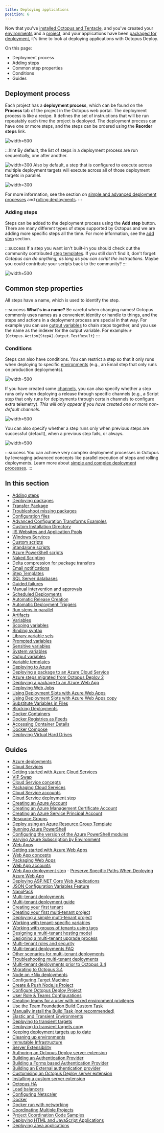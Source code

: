 ```yaml
---
title: Deploying applications
position: 6
---
```



Now that you've [installed Octopus and Tentacle](/docs/installation/index.md), and you've created your [environments](/docs/key-concepts/environments/index.md) and a [project](/docs/key-concepts/projects/index.md), and your applications have been [packaged for deployment](/docs/packaging-applications/index.md), it's time to look at deploying applications with Octopus Deploy.


On this page:


- Deployment process
 - Adding steps
- Common step properties
 - Conditions
- Guides

## Deployment process


Each project has a **deployment process**, which can be found on the **Process** tab of the project in the Octopus web portal. The deployment process is like a recipe. It defines the set of instructions that will be run repeatably each time the project is deployed. The deployment process can have one or more steps, and the steps can be ordered using the **Reorder steps** link.


![](/docs/images/3048075/3277619.png "width=500")

:::hint
By default, the list of steps in a deployment process are run sequentially, one after another.


![](/docs/images/3048075/5865849.png "width=300")
Also by default, a step that is configured to execute across multiple deployment targets will execute across all of those deployment targets in parallel.

![](/docs/images/3048075/5865850.png "width=300")


For more information, see the section on [simple and advanced deployment processes](/docs/key-concepts/projects/deployment-processes.md) and [rolling deployments](/docs/patterns/rolling-deployments.md).
:::

### Adding steps


Steps can be added to the deployment process using the **Add step** button. There are many different types of steps supported by Octopus and we are adding more specific steps all the time. For more information, see the [add step](/docs/deploying-applications/adding-steps.md) section.

:::success
If a step you want isn't built-in you should check out the community contributed [step templates](/docs/deploying-applications/step-templates.md). If you still don't find it, don't forget: *Octopus can do anything, as long as you can script the instructions*. Maybe you could contribute your scripts back to the community?
:::


![](/docs/images/5671696/5865900.png "width=500")

## Common step properties


All steps have a name, which is used to identify the step.

:::success
**What&#39;s in a name?**
Be careful when changing names! Octopus commonly uses names as a convenient identity or handle to things, and the steps and actions in a deployment process are special in that way. For example you can use [output variables](/docs/deploying-applications/variables/output-variables.md) to chain steps together, and you use the name as the indexer for the output variable. For example: `#{Octopus.Action[StepA].Output.TestResult}`
:::

### Conditions


Steps can also have conditions. You can restrict a step so that it only runs when deploying to specific [environments](/docs/key-concepts/environments/index.md) (e.g., an Email step that only runs on production deployments).


![](/docs/images/3048075/3277617.png?effects=drop-shadow "width=500")


If you have created some [channels](/docs/key-concepts/projects/channels.md), you can also specify whether a step runs only when deploying a release through specific channels (e.g., a Script step that only runs for deployments through certain channels to configure extra telemetry). *This will only appear if you have created one or more non-default channels.*


![](/docs/images/3048075/3278573.png?effects=drop-shadow "width=500")


You can also specify whether a step runs only when previous steps are successful (default), when a previous step fails, or always.





![](/docs/images/3048075/3277616.png?effects=drop-shadow "width=500")

:::success
You can achieve very complex deployment processes in Octopus by leveraging advanced concepts like parallel execution of steps and rolling deployments. Learn more about [simple and complex deployment processes](/docs/key-concepts/projects/deployment-processes.md).
:::

## In this section


- [Adding steps](/docs/deploying-applications/adding-steps.md)
- [Deploying packages](/docs/deploying-applications/deploying-packages/index.md)
 - [Transfer Package](/docs/deploying-applications/deploying-packages/transfer-package.md)
 - [Troubleshoot missing packages](/docs/deploying-applications/deploying-packages/troubleshoot-missing-packages.md)
- [Configuration files](/docs/deploying-applications/configuration-files/index.md)
 - [Advanced Configuration Transforms Examples](/docs/deploying-applications/configuration-files/advanced-configuration-transforms-examples.md)
- [Custom Installation Directory](/docs/deploying-applications/custom-installation-directory.md)
- [IIS Websites and Application Pools](/docs/deploying-applications/iis-websites-and-application-pools.md)
- [Windows Services](/docs/deploying-applications/windows-services.md)
- [Custom scripts](/docs/deploying-applications/custom-scripts/index.md)
 - [Standalone scripts](/docs/deploying-applications/custom-scripts/standalone-scripts.md)
 - [Azure PowerShell scripts](/docs/deploying-applications/custom-scripts/azure-powershell-scripts.md)
 - [Naked Scripting](/docs/deploying-applications/custom-scripts/naked-scripting.md)
- [Delta compression for package transfers](/docs/deploying-applications/delta-compression-for-package-transfers.md)
- [Email notifications](/docs/deploying-applications/email-notifications.md)
- [Step Templates](/docs/deploying-applications/step-templates.md)
- [SQL Server databases](/docs/deploying-applications/sql-server-databases.md)
- [Guided failures](/docs/deploying-applications/guided-failures.md)
- [Manual intervention and approvals](/docs/deploying-applications/manual-intervention-and-approvals.md)
- [Scheduled Deployments](/docs/deploying-applications/scheduled-deployments.md)
- [Automatic Release Creation](/docs/deploying-applications/automatic-release-creation.md)
- [Automatic Deployment Triggers](/docs/deploying-applications/automatic-deployment-triggers.md)
- [Run steps in parallel](/docs/deploying-applications/run-steps-in-parallel.md)
- [Artifacts](/docs/deploying-applications/artifacts.md)
- [Variables](/docs/deploying-applications/variables/index.md)
 - [Scoping variables](/docs/deploying-applications/variables/scoping-variables.md)
 - [Binding syntax](/docs/deploying-applications/variables/binding-syntax.md)
 - [Library variable sets](/docs/deploying-applications/variables/library-variable-sets.md)
 - [Prompted variables](/docs/deploying-applications/variables/prompted-variables.md)
 - [Sensitive variables](/docs/deploying-applications/variables/sensitive-variables.md)
 - [System variables](/docs/deploying-applications/variables/system-variables.md)
 - [Output variables](/docs/deploying-applications/variables/output-variables.md)
 - [Variable templates](/docs/deploying-applications/variables/variable-templates.md)
- [Deploying to Azure](/docs/deploying-applications/deploying-to-azure/index.md)
 - [Deploying a package to an Azure Cloud Service](/docs/deploying-applications/deploying-to-azure/deploying-a-package-to-an-azure-cloud-service/index.md)
  - [Azure steps migrated from Octopus Deploy 2](/docs/deploying-applications/deploying-to-azure/deploying-a-package-to-an-azure-cloud-service/azure-steps-migrated-from-octopus-deploy-2.md)
 - [Deploying a package to an Azure Web App](/docs/deploying-applications/deploying-to-azure/deploying-a-package-to-an-azure-web-app/index.md)
  - [Deploying Web Jobs](/docs/deploying-applications/deploying-to-azure/deploying-a-package-to-an-azure-web-app/deploying-web-jobs.md)
  - [Using Deployment Slots with Azure Web Apps](/docs/deploying-applications/deploying-to-azure/deploying-a-package-to-an-azure-web-app/using-deployment-slots-with-azure-web-apps.md)
  - [Using Deployment Slots with Azure Web Apps copy](/docs/deploying-applications/deploying-to-azure/deploying-a-package-to-an-azure-web-app/using-deployment-slots-with-azure-web-apps-copy.md)
- [Substitute Variables in Files](/docs/deploying-applications/substitute-variables-in-files.md)
- [Blocking Deployments](/docs/deploying-applications/blocking-deployments.md)
- [Docker Containers](/docs/deploying-applications/docker-containers/index.md)
 - [Docker Registries as Feeds](/docs/deploying-applications/docker-containers/docker-registries-as-feeds.md)
 - [Accessing Container Details](/docs/deploying-applications/docker-containers/accessing-container-details.md)
 - [Docker Compose](/docs/deploying-applications/docker-containers/docker-compose.md)
- [Deploying Virtual Hard Drives](/docs/deploying-applications/deploying-virtual-hard-drives.md)

## Guides


- [Azure deployments](/docs/guides/azure-deployments/index.md)
 - [Cloud Services](/docs/guides/azure-deployments/cloud-services/index.md)
  - [Getting started with Azure Cloud Services](/docs/guides/azure-deployments/cloud-services/getting-started-with-azure-cloud-services.md)
  - [VIP Swap](/docs/guides/azure-deployments/cloud-services/vip-swap.md)
  - [Cloud Service concepts](/docs/guides/azure-deployments/cloud-services/cloud-service-concepts/index.md)
   - [Packaging Cloud Services](/docs/guides/azure-deployments/cloud-services/cloud-service-concepts/packaging-cloud-services.md)
   - [Cloud Service accounts](/docs/guides/azure-deployments/cloud-services/cloud-service-concepts/cloud-service-accounts.md)
   - [Cloud Service deployment step](/docs/guides/azure-deployments/cloud-services/cloud-service-concepts/cloud-service-deployment-step.md)
 - [Creating an Azure Account](/docs/guides/azure-deployments/creating-an-azure-account/index.md)
  - [Creating an Azure Management Certificate Account](/docs/guides/azure-deployments/creating-an-azure-account/creating-an-azure-management-certificate-account.md)
  - [Creating an Azure Service Principal Account](/docs/guides/azure-deployments/creating-an-azure-account/creating-an-azure-service-principal-account.md)
 - [Resource Groups](/docs/guides/azure-deployments/resource-groups/index.md)
  - [Deploy using an Azure Resource Group Template](/docs/guides/azure-deployments/resource-groups/deploy-using-an-azure-resource-group-template.md)
 - [Running Azure PowerShell](/docs/guides/azure-deployments/running-azure-powershell/index.md)
  - [Configuring the version of the Azure PowerShell modules](/docs/guides/azure-deployments/running-azure-powershell/configuring-the-version-of-the-azure-powershell-modules.md)
 - [Varying Azure Subscription by Environment](/docs/guides/azure-deployments/varying-azure-subscription-by-environment.md)
 - [Web Apps](/docs/guides/azure-deployments/web-apps/index.md)
  - [Getting started with Azure Web Apps](/docs/guides/azure-deployments/web-apps/getting-started-with-azure-web-apps.md)
  - [Web App concepts](/docs/guides/azure-deployments/web-apps/web-app-concepts/index.md)
   - [Packaging Web Apps](/docs/guides/azure-deployments/web-apps/web-app-concepts/packaging-web-apps.md)
   - [Web App accounts](/docs/guides/azure-deployments/web-apps/web-app-concepts/web-app-accounts.md)
   - [Web App deployment step](/docs/guides/azure-deployments/web-apps/web-app-concepts/web-app-deployment-step/index.md)
    - [Preserve Specific Paths When Deploying Azure Web App](/docs/guides/azure-deployments/web-apps/web-app-concepts/web-app-deployment-step/preserve-specific-paths-when-deploying-azure-web-app.md)
- [Deploying ASP.NET Core Web Applications](/docs/guides/deploying-asp.net-core-web-applications/index.md)
 - [JSON Configuration Variables Feature](/docs/guides/deploying-asp.net-core-web-applications/json-configuration-variables-feature.md)
 - [NanoPack](/docs/guides/deploying-asp.net-core-web-applications/nanopack.md)
- [Multi-tenant deployments](/docs/guides/multi-tenant-deployments/index.md)
 - [Multi-tenant deployment guide](/docs/guides/multi-tenant-deployments/multi-tenant-deployment-guide/index.md)
  - [Creating your first tenant](/docs/guides/multi-tenant-deployments/multi-tenant-deployment-guide/creating-your-first-tenant.md)
  - [Creating your first multi-tenant project](/docs/guides/multi-tenant-deployments/multi-tenant-deployment-guide/creating-your-first-multi-tenant-project.md)
  - [Deploying a simple multi-tenant project](/docs/guides/multi-tenant-deployments/multi-tenant-deployment-guide/deploying-a-simple-multi-tenant-project.md)
  - [Working with tenant-specific variables](/docs/guides/multi-tenant-deployments/multi-tenant-deployment-guide/working-with-tenant-specific-variables.md)
  - [Working with groups of tenants using tags](/docs/guides/multi-tenant-deployments/multi-tenant-deployment-guide/working-with-groups-of-tenants-using-tags.md)
  - [Designing a multi-tenant hosting model](/docs/guides/multi-tenant-deployments/multi-tenant-deployment-guide/designing-a-multi-tenant-hosting-model.md)
  - [Designing a multi-tenant upgrade process](/docs/guides/multi-tenant-deployments/multi-tenant-deployment-guide/designing-a-multi-tenant-upgrade-process.md)
  - [Multi-tenant roles and security](/docs/guides/multi-tenant-deployments/multi-tenant-deployment-guide/multi-tenant-roles-and-security.md)
 - [Multi-tenant deployments FAQ](/docs/guides/multi-tenant-deployments/multi-tenant-deployments-faq.md)
 - [Other scenarios for multi-tenant deployments](/docs/guides/multi-tenant-deployments/other-scenarios-for-multi-tenant-deployments.md)
 - [Troubleshooting multi-tenant deployments](/docs/guides/multi-tenant-deployments/troubleshooting-multi-tenant-deployments.md)
 - [Multi-tenant deployments prior to Octopus 3.4](/docs/guides/multi-tenant-deployments/multi-tenant-deployments-prior-to-octopus-3.4/index.md)
  - [Migrating to Octopus 3.4](/docs/guides/multi-tenant-deployments/multi-tenant-deployments-prior-to-octopus-3.4/migrating-to-octopus-3.4.md)
- [Node on \*Nix deployments](/docs/guides/node-on-nix-deployments/index.md)
 - [Configuring Target Machine](/docs/guides/node-on-nix-deployments/configuring-target-machine.md)
 - [Create & Push Node.js Project](/docs/guides/node-on-nix-deployments/create-&-push-node.js-project.md)
 - [Configure Octopus Deploy Project](/docs/guides/node-on-nix-deployments/configure-octopus-deploy-project.md)
- [User Role & Teams Configurations](/docs/guides/user-role-&-teams-configurations/index.md)
 - [Creating teams for a user with mixed environment privileges](/docs/guides/user-role-&-teams-configurations/creating-teams-for-a-user-with-mixed-environment-privileges.md)
- [Use the Team Foundation Build Custom Task](/docs/guides/use-the-team-foundation-build-custom-task/index.md)
 - [Manually install the Build Task (not recommended)](/docs/guides/use-the-team-foundation-build-custom-task/manually-install-the-build-task-(not-recommended).md)
- [Elastic and Transient Environments](/docs/guides/elastic-and-transient-environments/index.md)
 - [Deploying to transient targets](/docs/guides/elastic-and-transient-environments/deploying-to-transient-targets.md)
 - [Deploying to transient targets copy](/docs/guides/elastic-and-transient-environments/deploying-to-transient-targets-copy.md)
 - [Keeping deployment targets up to date](/docs/guides/elastic-and-transient-environments/keeping-deployment-targets-up-to-date.md)
 - [Cleaning up environments](/docs/guides/elastic-and-transient-environments/cleaning-up-environments.md)
 - [Immutable Infrastructure](/docs/guides/elastic-and-transient-environments/immutable-infrastructure.md)
- [Server Extensibility](/docs/guides/server-extensibility/index.md)
 - [Authoring an Octopus Deploy server extension](/docs/guides/server-extensibility/authoring-an-octopus-deploy-server-extension.md)
 - [Building an Authentication Provider](/docs/guides/server-extensibility/building-an-authentication-provider/index.md)
  - [Building a Forms based Authentication Provider](/docs/guides/server-extensibility/building-an-authentication-provider/building-a-forms-based-authentication-provider.md)
  - [Building an External authentication provider](/docs/guides/server-extensibility/building-an-authentication-provider/building-an-external-authentication-provider.md)
 - [Customising an Octopus Deploy server extension](/docs/guides/server-extensibility/customising-an-octopus-deploy-server-extension.md)
 - [Installing a custom server extension](/docs/guides/server-extensibility/installing-a-custom-server-extension.md)
- [Octopus HA](/docs/guides/octopus-ha/index.md)
 - [Load balancers](/docs/guides/octopus-ha/load-balancers/index.md)
  - [Configuring Netscaler](/docs/guides/octopus-ha/load-balancers/configuring-netscaler.md)
- [Docker](/docs/guides/docker/index.md)
 - [Docker run with networking](/docs/guides/docker/docker-run-with-networking.md)
- [Coordinating Multiple Projects](/docs/guides/coordinating-multiple-projects/index.md)
 - [Project Coordination Code Samples](/docs/guides/coordinating-multiple-projects/project-coordination-code-samples.md)
- [Deploying HTML and JavaScript Applications](/docs/guides/deploying-html-and-javascript-applications.md)
- [Deploying Java applications](/docs/guides/deploying-java-applications.md)
